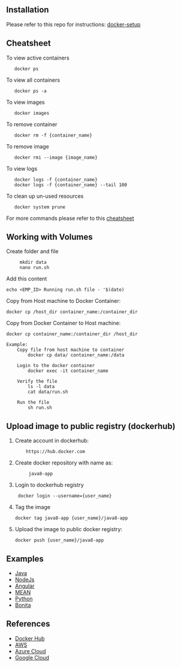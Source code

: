 ## Installation
Please refer to this repo for instructions: [docker-setup](https://github.com/mbzama/docker-setup)
   
      
## Cheatsheet

  To view active containers
  
	   docker ps 
	
  To view all containers
  
	   docker ps -a
	
  To view images
  
	   docker images

  To remove container
  
	   docker rm -f {container_name}
	
  To remove image
  
	   docker rmi --image {image_name}
    

  To view logs
  
       docker logs -f {container_name}
       docker logs -f {container_name} --tail 100

  To clean up un-used resources
  
	   docker system prune
       
For more commands please refer to this [cheatsheet](https://github.com/mbzama/docker-training/blob/master/docker-cheatsheet.pdf)
     
     
       
## Working with Volumes
Create folder and file

	     mkdir data
	     nano run.sh
	
    
Add this content 

	echo <EMP_ID> Running run.sh file - '$(date)
    
	
Copy from Host machine to Docker Container:

    docker cp /host_dir container_name:/container_dir
    

Copy from Docker Container to Host machine:

    docker cp container_name:/container_dir /host_dir
   
    Example:
    	Copy file from host machine to container 
	   		docker cp data/ container_name:/data	
	
     	Login to the docker container
	   		docker exec -it container_name
	
     	Verify the file
	   		ls -l data
	   		cat data/run.sh
	
     	Run the file
	   		sh run.sh
 


## Upload image to public registry (dockerhub)

   1. Create account in dockerhub: 
   
              https://hub.docker.com

  2. Create docker repository with name as: 
  
              java8-app
	    	
  3. Login to dockerhub registry
  
	      docker login --username={user_name} 

  4. Tag the image
  
	     docker tag java8-app {user_name}/java8-app

  5. Upload the image to public docker registry:
  
	     docker push {user_name}/java8-app
	     
	     
    
## Examples
- [Java](https://github.com/mbzama/docker-examples-java)
- [NodeJs](https://github.com/mbzama/docker-training-nodejs)
- [Angular](https://github.com/mbzama/docker-examples-angular)
- [MEAN](https://github.com/mbzama/docker-examples-mean)
- [Python](https://github.com/mbzama/docker-examples-python)
- [Bonita](https://github.com/mbzama/docker-examples-bonita)



## References
- [Docker Hub](https://hub.docker.com)
- [AWS](https://aws.amazon.com/console)
- [Azure Cloud](https://portal.azure.com)
- [Google Cloud](http://cloud.google.com)

